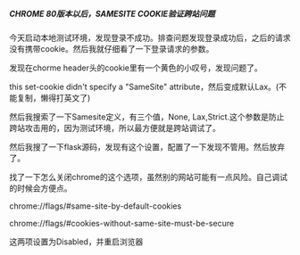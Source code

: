 ##### CHROME 80版本以后，SAMESITE COOKIE验证跨站问题

今天启动本地测试环境，发现登录不成功。排查问题发现登录成功后，之后的请求没有携带cookie。然后我就仔细看了一下登录请求的参数。

发现在chorme header头的cookie里有一个黄色的小叹号，发现问题了。

this set-cookie didn't specify a "SameSite" attribute，然后变成默认Lax。(不能复制，懒得打英文了)

然后我搜索了一下Samesite定义，有三个值，None, Lax,Strict.这个参数是防止跨站攻击用的，因为测试环境，所以最方便就是跨站调试了。

然后我搜了一下flask源码，发现有这个设置，配置了一下发现不管用。然后放弃了。

找了一下怎么关闭chrome的这个选项，虽然别的网站可能有一点风险。自己调试的时候会方便点。

chrome://flags/#same-site-by-default-cookies

chrome://flags/#cookies-without-same-site-must-be-secure

这两项设置为Disabled，并重启浏览器


